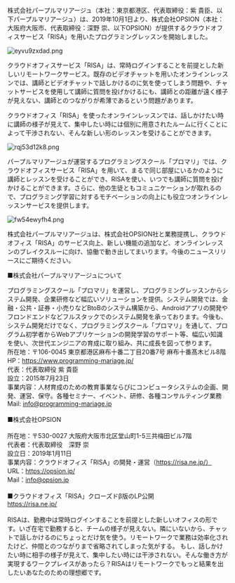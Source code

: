 株式会社パープルマリアージュ（本社：東京都港区、代表取締役：紫 貴臣、以下パープルマリアージュ）は、2019年10月1日より、株式会社OPSION（本社：大阪府大阪市、代表取締役：深野 崇、以下OPSION）が提供するクラウドオフィスサービス「RISA」を用いたプログラミングレッスンを開始しました。

![eyvu9zxdad.png](https://img.esteem.ws/eyvu9zxdad.png)

クラウドオフィスサービス「RISA」は、常時ログインすることを前提とした新しいリモートワークサービス。既存のビデオチャットを用いたオンラインレッスンでは、講師とビデオチャットで話しかけるのに気を使ってしまう問題や、チャットサービスを使用して講師に質問を投げかけるにも、講師との距離が遠く様子が見えない、講師とのつながりが希薄であるという問題があります。

クラウドオフィス「RISA」を使ったオンラインレッスンでは、話しかけたい時に講師の様子が見えて、集中したい時には個別に用意されたルームに行くことによって干渉されない、そんな新しい形のレッスンを受けることができます。

![rqj53d12k8.png](https://img.esteem.ws/rqj53d12k8.png)

パープルマリアージュが運営するプログラミングスクール「プロマリ」では、クラウドオフィスサービス「RISA」を用いて、まるで同じ部屋にいるかのように講師とレッスンを受けることができ、RISAを使い、いつでも講師に質問を投げかけることができます。さらに、他の生徒ともコミュニケーションが取れるので、プログラミング学習に対するモチベーションの向上にも役立つオンラインレッスンサービスを提供します。

![fw54ewyfh4.png](https://img.esteem.ws/fw54ewyfh4.png)

株式会社パープルマリアージュは、株式会社OPSION社と業務提携し、クラウドオフィス「RISA」のサービス向上、新しい機能の追加など、オンラインレッスンのブレイクスルーに向け、協働で動き出してまいります。今後のニュースリリースにご期待ください。

■株式会社パープルマリアージュについて

プログラミングスクール「プロマリ」を運営し、プログラミングレッスンからシステム開発、企業研修など幅広いソリューションを提供。システム開発では、金融・公共・証券・小売りなどBtoBのシステム構築から、Androidアプリの開発やフロンドエンドなどフルスタックでのシステム開発を承っております。今後も、システム開発だけでなく、プログラミングスクール「プロマリ」を通して、プログラム初学者からWebアプリケーションの開発学習のサポート等、幅広い知識を使い、次世代エンジニアの育成に取り組み、共に成長を図って参ります。
<br>
所在地：〒106-0045 東京都港区麻布十番二丁目20番7号 麻布十番髙木ビル8階<br>
HP：https://www.programming-mariage.jp/<br>
代表：代表取締役 紫 貴臣<br>
設立：2015年7月23日<br>
事業内容：人材育成のための教育事業ならびにコンピュータシステムの企画、開発、運営、保守。各種セミナー、イベント、研修、各種コンサルティング業務<br>
Mail: info@programming-mariage.jp<br>
<br>
■株式会社OPSION<br>
<br>
所在地：〒530-0027 大阪府大阪市北区堂山町1-5三共梅田ビル7階<br>
代表者：代表取締役　深野 崇<br>
設立日：2019年1月11日<br>
事業内容：クラウドオフィス「RISA」の開発・運営（https://risa.ne.jp/）<br>
URL：https://opsion.jp/<br>
Mail：info@opsion.jp<br>
<br>
■クラウドオフィス「RISA」クローズドβ版のLP公開<br>
https://risa.ne.jp/<br>
<br>
RISAは、勤務中は常時ログインすることを前提とした新しいオフィスの形です。いざ在宅で勤務すると、チームの様子が見えない。隣にいないから、チャットで話しかけるのにちょっとだけ気を使う。リモートワークで業務は効率化されたけど、仲間とのつながりまで省略されてしまった気がする。
もし、話しかけたい時に相手の様子が見えて、集中したい時には干渉されない。そんな働き方が実現するワークプレイスがあったら？RISAはリモートワークでもっと結果を出したいあなたのための理想郷です。
